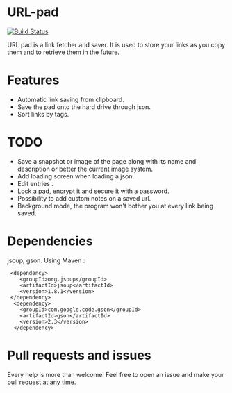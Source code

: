 URL-pad
=======
[![Build Status](https://travis-ci.org/arocketman/URL-pad.svg?branch=master)](https://travis-ci.org/arocketman/URL-pad)

URL pad is a link fetcher and saver. It is used to store your links as you copy them and to retrieve them in the future.

# Features 

* Automatic link saving from clipboard.
* Save the pad onto the hard drive through json.
* Sort links by tags.

# TODO 

* Save a snapshot or image of the page along with its name and description or better the current image system.
* Add loading screen when loading a json.
* Edit entries .
* Lock a pad, encrypt it and secure it with a password.
* Possibility to add custom notes on a saved url.
* Background mode, the program won't bother you at every link being saved.

# Dependencies 

jsoup, gson. Using Maven : 

```
 <dependency>
    <groupId>org.jsoup</groupId>
    <artifactId>jsoup</artifactId>
    <version>1.8.1</version>
 </dependency>
  <dependency>
    <groupId>com.google.code.gson</groupId>
    <artifactId>gson</artifactId>
    <version>2.3</version>
  </dependency>
```

# Pull requests and issues

Every help is more than welcome! Feel free to open an issue and make your pull request at any time.
